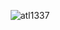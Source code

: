 <p align="center">
  <img src="https://komarev.com/ghpvc/?username=atl1337&label=Profile%20views&color=800080&style=flat" alt="atl1337" />
</p>
